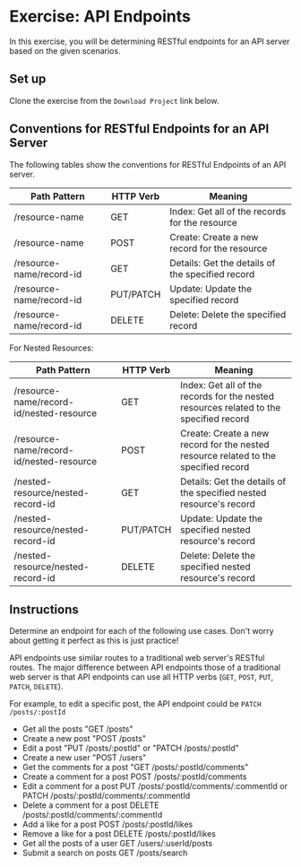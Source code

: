 # Exercise: API Endpoints

In this exercise, you will be determining RESTful endpoints for an API server
based on the given scenarios.

## Set up

Clone the exercise from the `Download Project` link below.

## Conventions for RESTful Endpoints for an API Server

The following tables show the conventions for RESTful Endpoints of an API
server.

| Path Pattern             | HTTP Verb | Meaning                                          |
| ------------------------ | --------- | ------------------------------------------------ |
| /resource-name           | GET       | Index: Get all of the records for the resource   |
| /resource-name           | POST      | Create: Create a new record for the resource     |
| /resource-name/record-id | GET       | Details: Get the details of the specified record |
| /resource-name/record-id | PUT/PATCH | Update: Update the specified record              |
| /resource-name/record-id | DELETE    | Delete: Delete the specified record              |

For Nested Resources:

| Path Pattern                             | HTTP Verb | Meaning                                                                                |
| ---------------------------------------- | --------- | -------------------------------------------------------------------------------------- |
| /resource-name/record-id/nested-resource | GET       | Index: Get all of the records for the nested resources related to the specified record |
| /resource-name/record-id/nested-resource | POST      | Create: Create a new record for the nested resource related to the specified record    |
| /nested-resource/nested-record-id        | GET       | Details: Get the details of the specified nested resource's record                     |
| /nested-resource/nested-record-id        | PUT/PATCH | Update: Update the specified nested resource's record                                  |
| /nested-resource/nested-record-id        | DELETE    | Delete: Delete the specified nested resource's record                                  |

## Instructions

Determine an endpoint for each of the following use cases. Don't worry about
getting it perfect as this is just practice!

API endpoints use similar routes to a traditional web server's RESTful routes.
The major difference between API endpoints those of a traditional web server is
that API endpoints can use all HTTP verbs (`GET`, `POST`, `PUT`, `PATCH`,
`DELETE`).

For example, to edit a specific post, the API endpoint could be
`PATCH /posts/:postId`

- Get all the posts  "GET /posts"
- Create a new post  "POST /posts"
- Edit a post  "PUT /posts/:postId" or "PATCH /posts/:postId"
- Create a new user "POST /users"
- Get the comments for a post "GET /posts/:postId/comments"
- Create a comment for a post  POST /posts/:postId/comments
- Edit a comment for a post  PUT /posts/:postId/comments/:commentId or PATCH /posts/:postId/comments/:commentId
- Delete a comment for a post  DELETE /posts/:postId/comments/:commentId
- Add a like for a post  POST /posts/:postId/likes
- Remove a like for a post  DELETE /posts/:postId/likes
- Get all the posts of a user  GET /users/:userId/posts
- Submit a search on posts   GET /posts/search
